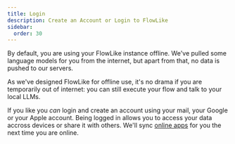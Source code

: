 ```yaml
---
title: Login
description: Create an Account or Login to FlowLike
sidebar:
  order: 30
---
```


By default, you are using your FlowLike instance offline. We've pulled some language models for you from the internet, but apart from that, no data is pushed to our servers.

As we've designed FlowLike for offline use, it's no drama if you are temporarily out of internet: you can still execute your flow and talk to your local LLMs.

If you like you *can* login and create an account using your mail, your Google or your Apple account. Being logged in allows you to access your data accross devices or share it with others. We'll sync [online apps](/apps/offline-online/) for you the next time you are online.
